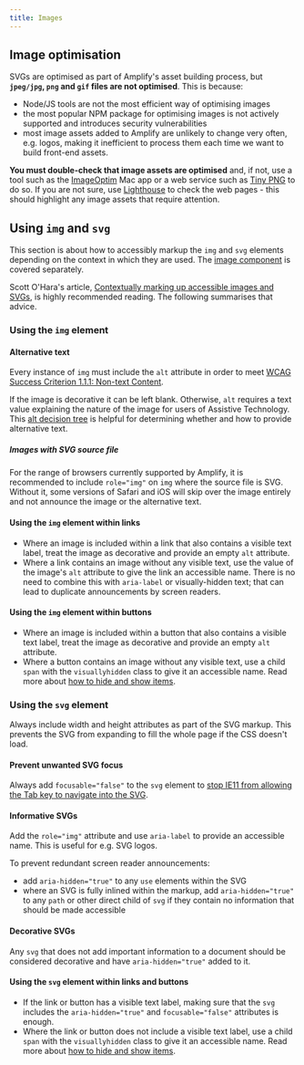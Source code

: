 ```yaml
---
title: Images
---
```

Image optimisation
------------------

SVGs are optimised as part of Amplify's asset building process, but **`jpeg/jpg`, `png` and `gif` files are not optimised**. This is because:

-   Node/JS tools are not the most efficient way of optimising images
-   the most popular NPM package for optimising images is not actively supported and introduces security vulnerabilities
-   most image assets added to Amplify are unlikely to change very often, e.g. logos, making it inefficient to process them each time we want to build front-end assets.

**You must double-check that image assets are optimised** and, if not, use a tool such as the [ImageOptim](https://imageoptim.com/mac) Mac app or a web service such as [Tiny PNG](https://tinypng.com/) to do so. If you are not sure, use [Lighthouse](https://developers.google.com/web/tools/lighthouse/) to check the web pages - this should highlight any image assets that require attention.

Using `img` and `svg`
---------------------

This section is about how to accessibly markup the `img` and `svg` elements depending on the context in which they are used. The [image component](https://amplify.studio24.net/amplify/core-components/image-component.html) is covered separately.

Scott O'Hara's article, [Contextually marking up accessible images and SVGs](https://www.scottohara.me/blog/2019/05/22/contextual-images-svgs-and-a11y.html), is highly recommended reading. The following summarises that advice.

### Using the `img` element

#### Alternative text

Every instance of `img` must include the `alt` attribute in order to meet [WCAG Success Criterion 1.1.1: Non-text Content](https://www.w3.org/WAI/WCAG21/Understanding/non-text-content.html).

If the image is decorative it can be left blank. Otherwise, `alt` requires a text value explaining the nature of the image for users of Assistive Technology. This [alt decision tree](https://www.w3.org/WAI/tutorials/images/decision-tree/) is helpful for determining whether and how to provide alternative text.

##### Images with SVG source file

For the range of browsers currently supported by Amplify, it is recommended to include `role="img"` on `img` where the source file is SVG. Without it, some versions of Safari and iOS will skip over the image entirely and not announce the image or the alternative text.

#### Using the `img` element within links

-   Where an image is included within a link that also contains a visible text label, treat the image as decorative and provide an empty `alt` attribute.
-   Where a link contains an image without any visible text, use the value of the image's `alt` attribute to give the link an accessible name. There is no need to combine this with `aria-label` or visually-hidden text; that can lead to duplicate announcements by screen readers.

#### Using the `img` element within buttons

-   Where an image is included within a button that also contains a visible text label, treat the image as decorative and provide an empty `alt` attribute.
-   Where a button contains an image without any visible text, use a child `span` with the `visuallyhidden` class to give it an accessible name. Read more about [how to hide and show items](https://amplify.studio24.net/amplify/fundamentals/hide-and-show.html).

### Using the `svg` element

Always include width and height attributes as part of the SVG markup. This prevents the SVG from expanding to fill the whole page if the CSS doesn't load.

#### Prevent unwanted SVG focus

Always add `focusable="false"` to the `svg` element to [stop IE11 from allowing the Tab key to navigate into the SVG](http://simplyaccessible.com/article/7-solutions-svgs/#acc-heading-4).

#### Informative SVGs

Add the `role="img"` attribute and use `aria-label` to provide an accessible name. This is useful for e.g. SVG logos.

To prevent redundant screen reader announcements:

-   add `aria-hidden="true"` to any `use` elements within the SVG
-   where an SVG is fully inlined within the markup, add `aria-hidden="true"` to any `path` or other direct child of `svg` if they contain no information that should be made accessible

#### Decorative SVGs

Any `svg` that does not add important information to a document should be considered decorative and have `aria-hidden="true"` added to it.

#### Using the `svg` element within links and buttons

-   If the link or button has a visible text label, making sure that the `svg` includes the `aria-hidden="true"` and `focusable="false"` attributes is enough.
-   Where the link or button does not include a visible text label, use a child `span` with the `visuallyhidden` class to give it an accessible name. Read more about [how to hide and show items](https://amplify.studio24.net/amplify/fundamentals/hide-and-show.html).
